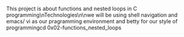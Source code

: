 This project is about functions and nested loops in C programming\nTechnologies\n\nwe will be using shell navigation and emacs/ vi as our pragramming environment and betty for our style of programmingcd 0x02-functions_nested_loops
